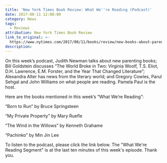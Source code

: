 ```yaml
---
title: 'New York Times Book Review: What We''re Reading (Podcast)'
date: 2017-08-11 12:00:00
category: News
tags:
  - Reviews
attribution: New York Times Book Review
link_to_original: >-
  https://www.nytimes.com/2017/08/11/books/review/new-books-about-parenting.html?mcubz=0&_r=0
description:
---
```



On this week’s podcast, Judith Newman talks about new parenting books; Bill Goldstein discusses “The World Broke in Two: Virginia Woolf, T.S. Eliot, D.H. Lawrence, E.M. Forster, and the Year That Changed Literature”; Alexandra Alter has news from the literary world; and Gregory Cowles, Parul Sehgal and John Williams on what people are reading. Pamela Paul is the host.

Here are the books mentioned in this week’s “What We’re Reading”:

“Born to Run” by Bruce Springsteen

“My Private Property” by Mary Ruefle

“The Wind in the Willows” by Kenneth Grahame

“Pachinko” by Min Jin Lee

To listen to the podcast, please click the link below. The "What We're Reading Segment" is at the last ten minutes of this week's episode. Thank you.&nbsp;